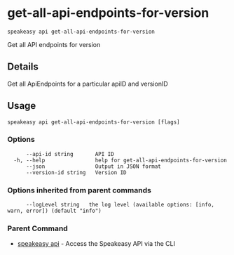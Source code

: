# get-all-api-endpoints-for-version  
`speakeasy api get-all-api-endpoints-for-version`  


Get all API endpoints for version  

## Details

Get all ApiEndpoints for a particular apiID and versionID

## Usage

```
speakeasy api get-all-api-endpoints-for-version [flags]
```

### Options

```
      --api-id string       API ID
  -h, --help                help for get-all-api-endpoints-for-version
      --json                Output in JSON format
      --version-id string   Version ID
```

### Options inherited from parent commands

```
      --logLevel string   the log level (available options: [info, warn, error]) (default "info")
```

### Parent Command

* [speakeasy api](README.md)	 - Access the Speakeasy API via the CLI
